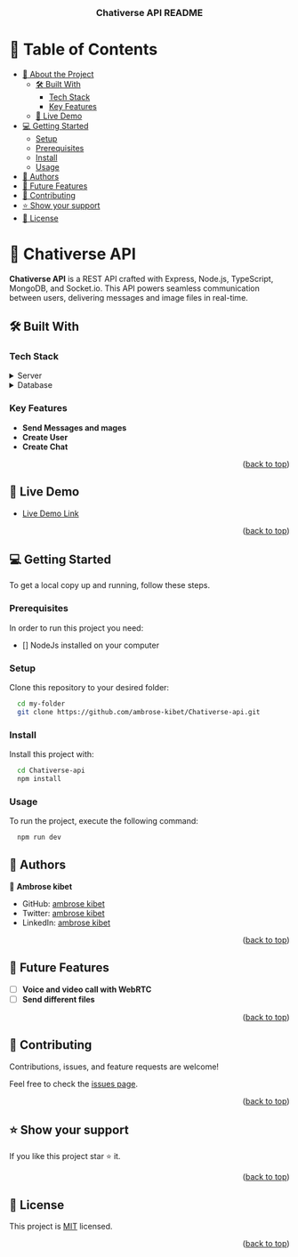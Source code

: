 <a name="readme-top"></a>

<div align="center">
  <br/>
  <h3><b>Chativerse API README</b></h3>

</div>

<!-- TABLE OF CONTENTS -->

# 📗 Table of Contents

- [📖 About the Project](#about-project)
  - [🛠 Built With](#built-with)
    - [Tech Stack](#tech-stack)
    - [Key Features](#key-features)
  - [🚀 Live Demo](#live-demo)
- [💻 Getting Started](#getting-started)
  - [Setup](#setup)
  - [Prerequisites](#prerequisites)
  - [Install](#install)
  - [Usage](#usage)
- [👥 Authors](#authors)
- [🔭 Future Features](#future-features)
- [🤝 Contributing](#contributing)
- [⭐️ Show your support](#support)
- [📝 License](#license)

<!-- PROJECT DESCRIPTION -->

# 📖 Chativerse API <a name="about-project"></a>

**Chativerse API** is a REST API crafted with Express, Node.js, TypeScript, MongoDB, and Socket.io. This API powers seamless communication between users, delivering messages and image files in real-time.

## 🛠 Built With <a name="built-with"></a>

### Tech Stack <a name="tech-stack"></a>

<details>
  <summary>Server</summary>
  <ul>
    <li><a href="https://expressjs.com/">Express.js</a></li>
    <li><a href="https://expressjs.com/">Nodejs</a></li>
    <li><a href="https://expressjs.com/">TypeScript</a></li>
    <li><a href="https://expressjs.com/">Socket.io</a></li>
  </ul>
</details>

<details>
<summary>Database</summary>
  <ul>
    <li><a href="https://www.postgresql.org/">MongoDB</a></li>
  </ul>
</details>

<!-- Features -->

### Key Features <a name="key-features"></a>

- **Send Messages and mages**
- **Create User**
- **Create Chat**

<p align="right">(<a href="#readme-top">back to top</a>)</p>

<!-- LIVE DEMO -->

## 🚀 Live Demo <a name="live-demo"></a>

- [Live Demo Link](https://yourdeployedapplicationlink.com)

<p align="right">(<a href="#readme-top">back to top</a>)</p>

<!-- GETTING STARTED -->

## 💻 Getting Started <a name="getting-started"></a>

To get a local copy up and running, follow these steps.

### Prerequisites

In order to run this project you need:

- [] NodeJs installed on your computer

### Setup

Clone this repository to your desired folder:

```sh
  cd my-folder
  git clone https://github.com/ambrose-kibet/Chativerse-api.git
```

### Install

Install this project with:

```sh
  cd Chativerse-api
  npm install
```

### Usage

To run the project, execute the following command:

```sh
  npm run dev
```

<!-- AUTHORS -->

## 👥 Authors <a name="authors"></a>

👤 **Ambrose kibet**

- GitHub: [ambrose kibet](https://github.com/ambrose-kibet)
- Twitter: [ambrose kibet](https://twitter.com/ambrose_kibet)
- LinkedIn: [ambrose kibet](https://www.linkedin.com/in/ambrose-kibet/)

<p align="right">(<a href="#readme-top">back to top</a>)</p>

<!-- FUTURE FEATURES -->

## 🔭 Future Features <a name="future-features"></a>

- [ ] **Voice and video call with WebRTC**
- [ ] **Send different files**

<p align="right">(<a href="#readme-top">back to top</a>)</p>

<!-- CONTRIBUTING -->

## 🤝 Contributing <a name="contributing"></a>

Contributions, issues, and feature requests are welcome!

Feel free to check the [issues page](../../issues/).

<p align="right">(<a href="#readme-top">back to top</a>)</p>

<!-- SUPPORT -->

## ⭐️ Show your support <a name="support"></a>

If you like this project star ⭐️ it.

<p align="right">(<a href="#readme-top">back to top</a>)</p>

<!-- LICENSE -->

## 📝 License <a name="license"></a>

This project is [MIT](./LICENSE) licensed.

<p align="right">(<a href="#readme-top">back to top</a>)</p>

